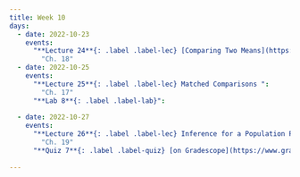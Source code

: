 ```yaml
---
title: Week 10
days:
  - date: 2022-10-23
    events:
      "**Lecture 24**{: .label .label-lec} [Comparing Two Means](https://ph142-ucb.github.io/fa23/src/lec/Lec_24_Comparing-two-means.pdf) ":
        "Ch. 18"
  - date: 2022-10-25
    events:
      "**Lecture 25**{: .label .label-lec} Matched Comparisons ": 
        "Ch. 17"
      "**Lab 8**{: .label .label-lab}":
      
  - date: 2022-10-27
    events:
      "**Lecture 26**{: .label .label-lec} Inference for a Population Proportion ":
        "Ch. 19"
      "**Quiz 7**{: .label .label-quiz} [on Gradescope](https://www.gradescope.com/courses/575069) (Open 24hr, Due Oct 27th, 11:59 PM PST)":
      
---
```

